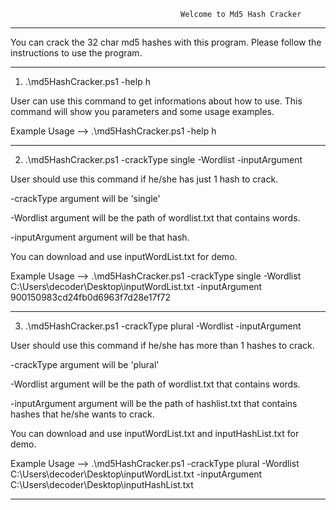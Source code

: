                                           Welcome to Md5 Hash Cracker     
                                          
----------------------------------------------------------------------------------------------------------------------

You can crack the 32 char md5 hashes with this program. Please follow the instructions to use the program.

----------------------------------------------------------------------------------------------------------------------

1) .\md5HashCracker.ps1 -help h

User can use this command to get informations about how to use. This command will show you parameters and some
usage examples.

Example Usage --> .\md5HashCracker.ps1 -help h

----------------------------------------------------------------------------------------------------------------------

2) .\md5HashCracker.ps1 -crackType single -Wordlist <path of wordlist file> -inputArgument <hash>

User should use this command if he/she has just 1 hash to crack.

-crackType argument will be 'single'

-Wordlist argument will be the path of wordlist.txt that contains words.

-inputArgument argument will be that hash.

You can download and use inputWordList.txt for demo.

Example Usage --> .\md5HashCracker.ps1 -crackType single -Wordlist C:\Users\decoder\Desktop\inputWordList.txt -inputArgument 900150983cd24fb0d6963f7d28e17f72

----------------------------------------------------------------------------------------------------------------------

3) .\md5HashCracker.ps1 -crackType plural -Wordlist <path of wordlist file> -inputArgument <path of hashlist>

User should use this command if he/she has more than 1 hashes  to crack.

-crackType argument will be 'plural'

-Wordlist argument will be the path of wordlist.txt that contains words.

-inputArgument argument will be the path of hashlist.txt that contains hashes that he/she wants to crack.

You can download and use inputWordList.txt and inputHashList.txt for demo.

Example Usage --> .\md5HashCracker.ps1 -crackType plural -Wordlist C:\Users\decoder\Desktop\inputWordList.txt -inputArgument C:\Users\decoder\Desktop\inputHashList.txt

----------------------------------------------------------------------------------------------------------------------

